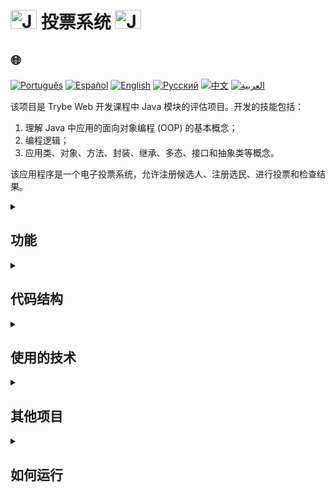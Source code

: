 # <img src="https://cdn-icons-png.flaticon.com/128/226/226777.png" alt="Java Projects Logo" width="42" height="30" /> 投票系统 <img src="https://cdn-icons-png.flaticon.com/128/226/226777.png" alt="Java Projects Logo" width="42" height="30" />

## 🌐 
[![Português](https://img.shields.io/badge/Português-green)](https://github.com/SamuelRocha91/sistemaDeVotacao/blob/main/README.md) 
[![Español](https://img.shields.io/badge/Español-yellow)](https://github.com/SamuelRocha91/sistemaDeVotacao/blob/main/README_es.md) 
[![English](https://img.shields.io/badge/English-blue)](https://github.com/SamuelRocha91/sistemaDeVotacao/blob/main/README_en.md) 
[![Русский](https://img.shields.io/badge/Русский-lightgrey)](https://github.com/SamuelRocha91/sistemaDeVotacao/blob/main/README_ru.md) 
[![中文](https://img.shields.io/badge/中文-red)](https://github.com/SamuelRocha91/sistemaDeVotacao/blob/main/README_ch.md) 
[![العربية](https://img.shields.io/badge/العربية-orange)](https://github.com/SamuelRocha91/sistemaDeVotacao/blob/main/README_ar.md)

<p>该项目是 Trybe Web 开发课程中 Java 模块的评估项目。开发的技能包括：</p>
<ol>
  <li>理解 Java 中应用的面向对象编程 (OOP) 的基本概念；</li>
  <li>编程逻辑；</li>
  <li>应用类、对象、方法、封装、继承、多态、接口和抽象类等概念。</li>
</ol>
<p>该应用程序是一个电子投票系统，允许注册候选人、注册选民、进行投票和检查结果。</p>

<details>
  <summary><h2>功能</h2></summary>
  - **候选人注册**：允许将候选人添加到系统中，包括姓名和号码。
  - **选民注册**：允许注册选民，包括姓名和 CPF（巴西个人身份证号）。
  - **投票系统**：选民可以通过输入其 CPF 和候选人号码来投票。
  - **中间结果**：在任何时间显示投票的中间结果。
  - **投票结束**：在投票结束时显示最终结果。
</details>

<details>
  <summary><h2>代码结构</h2></summary>
  `main` 方法负责执行程序，提供交互式菜单，允许注册候选人和选民、投票以及查看结果。以下是实现逻辑的简要摘要：

  ```java
  public static void main(String[] args) {
      Scanner scanner = new Scanner(System.in);
      GerenciamentoVotacao votacao = new GerenciamentoVotacao();
      int option = 0;

      // 注册候选人
      do {
          System.out.println("注册候选人?");
          System.out.println("1 - 是");
          System.out.println("2 - 否");
          option = scanner.nextInt();
          if (option == 1) {
              System.out.println("输入候选人姓名:");
              String nome = scanner.next();
              System.out.println("输入候选人号码:");
              int numero = scanner.nextInt();
              votacao.cadastrarPessoaCandidata(nome, numero);
          }
      } while (option != 2);

      // 注册选民
      do {
          System.out.println("注册选民?");
          System.out.println("1 - 是");
          System.out.println("2 - 否");
          option = scanner.nextInt();
          if (option == 1) {
              System.out.println("输入选民姓名:");
              String nome = scanner.next();
              System.out.println("输入选民 CPF:");
              String cpf = scanner.next();
              votacao.cadastrarPessoaEleitora(nome, cpf);
          }
      } while (option != 2);

      // 投票和结果
      do {
          System.out.println("1 - 投票");
          System.out.println("2 - 中间结果");
          System.out.println("3 - 结束投票");
          option = scanner.nextInt();
          if (option == 1) {
              System.out.println("输入选民 CPF:");
              String cpf = scanner.next();
              System.out.println("输入候选人号码:");
              int voto = scanner.nextInt();
              votacao.votar(cpf, voto);
          }
          if (option == 2) {
              votacao.mostrarResultado();
          }
      } while (option != 3);

      votacao.mostrarResultado();
  }
  ```
</details>

<details>
  <summary><h2>使用的技术</h2></summary>
  - **Java**：开发中使用的主要编程语言。
  - **Scanner**：用于捕获用户输入的 Java 类。
  - **面向对象编程**：在系统设计中应用的 OOP 概念。
</details>

<details>
  <summary><h2>其他项目</h2></summary>
  - 🏛️ [博物馆定位器](https://github.com/SamuelRocha91/localizadorDeMuseus/blob/main/README_ch.md)
  - 📃 [进度规则](https://github.com/SamuelRocha91/project_rule_of_progression/blob/main/README_ch.md)
  - 🌱 [Agrix](https://github.com/SamuelRocha91/Agrix/blob/main/README_ch.md)
</details>

<details>
  <summary><h2>如何运行</h2></summary>
  1. 将此仓库克隆到您的本地计算机：
     ```sh
     git clone https://github.com/SamuelRocha91/sistemaDeVotacao.git
     ```

  2. 在您喜欢的 Java IDE 中打开项目。

  3. 编译并运行应用程序。
</details>
